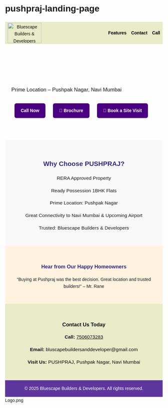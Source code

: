 # pushpraj-landing-page
<!DOCTYPE html>
<html lang="en">
<head>
  <meta charset="UTF-8" />
  <meta name="viewport" content="width=device-width, initial-scale=1.0" />
  <meta name="description" content="Buy Ready-to-Move 1BHK Flats at Pushpraj, Pushpak Nagar – RERA approved, prime location, and great connectivity to Navi Mumbai and the upcoming airport." />
  <meta property="og:title" content="PUSHPRAJ – 1BHK in Pushpak Nagar" />
  <meta property="og:description" content="Ready-to-Move 1BHK Flats at Pushpraj, Pushpak Nagar – RERA approved, prime location, and great connectivity." />
  <meta property="og:image" content="your-thumbnail-image.jpg" />
  <meta property="og:type" content="website" />
  <meta property="og:url" content="https://yourwebsite.com" />
  <link rel="icon" type="image/png" href="favicon.png" />
  <title>PUSHPRAJ – 1BHK in Pushpak Nagar</title>
  <style>
    body {
      margin: 0;
      font-family: Arial, sans-serif;
      line-height: 1.6;
    }
    header {
      display: flex;
      justify-content: space-between;
      align-items: center;
      padding: 3px 8px;
      background-color: #e8ecc8;
      color: rgb(18, 18, 18);
      position: relative;
    }
    header img {
      height: 65px;
      width: 108px;
    }
    .top-menu ul {
      list-style: none;
      display: flex;
      gap: 15px;
      margin: 0;
      padding: 0;
    }
    .top-menu li {
      display: inline;
    }
    .top-menu a {
      text-decoration: none;
      color: #000;
      font-weight: bold;
      transition: color 0.3s;
    }
    .top-menu a:hover {
      color: #4b0082;
    }
    .menu-toggle {
      display: none;
      font-size: 24px;
      cursor: pointer;
      padding: 5px 10px;
    }

    @media (max-width: 768px) {
      .top-menu ul {
        flex-direction: column;
        background-color: #ffffff;
        position: absolute;
        top: 70px;
        right: 10px;
        display: none;
        box-shadow: 0 2px 8px rgba(0,0,0,0.1);
        padding: 10px;
        z-index: 1000;
      }

      .top-menu.active ul {
        display: flex;
      }

      .menu-toggle {
        display: block;
      }
    }

.hero {
  background-image: url('images/bg3.jpg');
  background-size: cover;
  background-position: center;
  background-repeat: no-repeat;
  color: white;
  text-align: center;
  padding: 40px 15px;
  position: relative;
}

.hero::before {
  content: '';
  position: absolute;
  top: 0; left: 0; right: 0; bottom: 0;
  background: rgba(0, 0, 0, 0.5); /* dark overlay */
  z-index: 1;
}
.hero h1, .hero p, .cta-buttons {
  position: relative;
  z-index: 2;
}

    .hero h1 {
      font-size: 2em;
      margin-bottom: 10px;
    }
    .hero p {
      font-size: 1.2em;
      margin-bottom: 20px;
    }
    .cta-buttons a {
      display: inline-block;
      margin: 10px;
      padding: 12px 20px;
      background: #4b0082;
      color: white;
      border-radius: 6px;
      text-decoration: none;
      font-weight: bold;
    }
    .features {
      padding: 30px 20px;
      background: #f9f9f9;
      text-align: center;
    }
    .features h2 {
      color: #2f288b;
    }
    .features ul {
      list-style: none;
      padding: 0;
    }
    .features li {
      margin: 15px 0;
      font-size: 1.1em;
    }
    .contact-section {
      background: #e8ecc8;
      color: rgb(14, 13, 13);
      padding: 30px 20px;
      text-align: center;
    }
    .contact-section h3 {
      margin-bottom: 10px;
    }
    .contact-section p {
      font-size: 1.1em;
    }
    .sticky-call {
      display: none;
    }
    footer {
      text-align: center;
      padding: 15px;
      background: #5e369e;
      color: white;
    }
    @media (max-width: 768px) {
      .sticky-call {
        display: block;
        position: fixed;
        bottom: 0;
        left: 0;
        right: 0;
        background: #28a745;
        color: white;
        text-align: center;
        padding: 15px;
        font-size: 1.2em;
        z-index: 999;
      }
      .sticky-call a {
        color: white;
        text-decoration: none;
        font-weight: bold;
      }
    }
  </style>
</head>
<body>
  <header>
    <img src="images/Logo.png" alt="Bluescape Builders & Developers Logo" />
    <!-- <div><strong>Bluescape Builders & Developers</strong></div> -->
    <div class="menu-toggle" onclick="toggleMenu()">☰</div>
    <nav class="top-menu">
      <ul>
        <li><a href="#features">Features</a></li>
        <li><a href="#contact">Contact</a></li>
        <li><a href="https://wa.me/917506073283?text=Hi%2C%20I'm%20interested%20in%20PUSHPRAJ%201BHK%20flats" target="_blank">Call</a></li>
        <!-- <li><a href="mailto:bluscapebuildersanddeveloper@gmail.com">Brochure</a></li> -->
      </ul>
    </nav>
  </header>

<section class="hero">
  <div style="background-color: rgba(0,0,0,0); padding: 60px 20px;">
    <p>Prime Location – Pushpak Nagar, Navi Mumbai</p>
    <div class="cta-buttons">
      <a href="tel:7208247046">Call Now</a>
      <a href="https://acrobat.adobe.com/id/urn:aaid:sc:AP:2898a914-c690-4f50-88c3-cd318ed0ea0b" target="_blank">📄 Brochure</a>
      <a href="https://wa.me/917208247046" target="_blank">📱 Book a Site Visit</a>
    </div>
  </div>
</section>



  <section class="features" id="features">
    <h2>Why Choose PUSHPRAJ?</h2>
    <ul>
      <li>RERA Approved Property</li>
      <li>Ready Possession 1BHK Flats</li>
      <li>Prime Location: Pushpak Nagar</li>
      <li>Great Connectivity to Navi Mumbai & Upcoming Airport</li>
      <li>Trusted: Bluescape Builders & Developers</li>
    </ul>
  </section>

  <section style="padding:30px; background:#fff3e0; text-align:center;">
    <h3 style="color:#2f288b;">Hear from Our Happy Homeowners</h3>
    <p>“Buying at Pushpraj was the best decision. Great location and trusted builders!” – Mr. Rane</p>
  </section>

  <section class="contact-section" id="contact">
    <h3>Contact Us Today</h3>
    <p><strong>Call:</strong> <a href="tel:7506073283" style="color: rgb(18, 17, 17);">7506073283</a></p>
    <p><strong>Email:</strong> bluscapebuildersanddeveloper@gmail.com</p>
    <p><strong>Visit Us:</strong> PUSHPRAJ, Pushpak Nagar, Navi Mumbai</p>
  </section>

  <div class="sticky-call">
    <a href="tel:7506073283"> Call PUSHPRAJ Now – 7506073283</a>
  </div>

  <footer>
    © 2025 Bluescape Builders & Developers. All rights reserved.
  </footer>

  <script>
    function toggleMenu() {
      const menu = document.querySelector('.top-menu');
      menu.classList.toggle('active');
    }
  </script>
</body>
</html>
Logo.png
